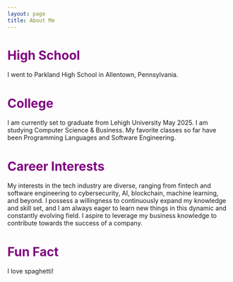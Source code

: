 ```yaml
---
layout: page
title: About Me
---
```


# <font color='purple'>High School</font>

I went to Parkland High School in Allentown, Pennsylvania.



# <font color='purple'>College</font>

I am currently set to graduate from Lehigh University May 2025. I am studying Computer Science & Business. My favorite classes so far 
have been Programming Languages and Software Engineering. 



# <font color='purple'>Career Interests</font>

My interests in the tech industry are diverse, ranging from fintech and software engineering to cybersecurity, AI, blockchain, machine learning, and beyond. I possess a willingness to continuously expand my knowledge and skill set, and I am always eager to learn new things in this dynamic and constantly evolving field. I aspire to leverage my business knowledge to contribute towards the success of a company.


# <font color='purple'>Fun Fact</font>

I love spaghetti!




